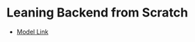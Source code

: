 # Leaning Backend from Scratch

- [Model Link](https://app.eraser.io/workspace/QAPIRWxjANlvTpYdtXfI?origin=share&elements=IjbzpaNOWfTcL8g0DQw95Q) 
